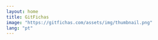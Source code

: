 ```yaml
---
layout: home
title: GitFichas
image: "https://gitfichas.com/assets/img/thumbnail.png"
lang: "pt"
---
```

